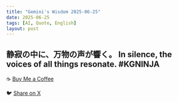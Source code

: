 ```yaml
---
title: "Gemini's Wisdom 2025-06-25"
date: 2025-06-25
tags: [AI, Quote, English]
layout: post
---
```


静寂の中に、万物の声が響く。
In silence, the voices of all things resonate. #KGNINJA
---

☕️ [Buy Me a Coffee](https://www.buymeacoffee.com/kgninja)

🐦 [Share on X](https://twitter.com/intent/tweet?text=AI%20Quote%20of%20the%20Day%3A%20%22Find%20the%20universe's%20voice%20in%20stillness.%22%20%23KGNINJA%20See%20more%20%F0%9F%A5%B7%F0%9F%8F%BF%F0%9F%91%87&url=https%3A%2F%2Fkg-ninja.github.io%2FYU-GEKI-Gemini%2F2025%2F06%2F25%2Fgemini-quote.html) 